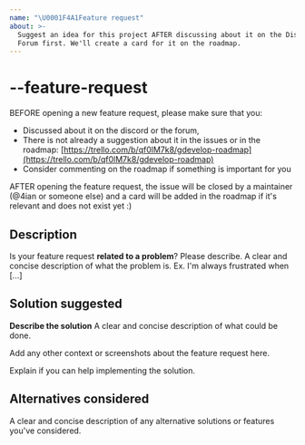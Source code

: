 ```yaml
---
name: "\U0001F4A1Feature request"
about: >-
  Suggest an idea for this project AFTER discussing about it on the Discord or
  Forum first. We'll create a card for it on the roadmap.
---
```


# --feature-request

BEFORE opening a new feature request, please make sure that you:

* Discussed about it on the discord or the forum,
* There is not already a suggestion about it in the issues or in the roadmap: [https://trello.com/b/qf0lM7k8/gdevelop-roadmap](https://trello.com/b/qf0lM7k8/gdevelop-roadmap)
* Consider commenting on the roadmap if something is important for you

AFTER opening the feature request, the issue will be closed by a maintainer \(@4ian or someone else\) and a card will be added in the roadmap if it's relevant and does not exist yet :\)

## Description

Is your feature request **related to a problem**? Please describe. A clear and concise description of what the problem is. Ex. I'm always frustrated when \[...\]

## Solution suggested

**Describe the solution** A clear and concise description of what could be done.

Add any other context or screenshots about the feature request here.

Explain if you can help implementing the solution.

## Alternatives considered

A clear and concise description of any alternative solutions or features you've considered.

